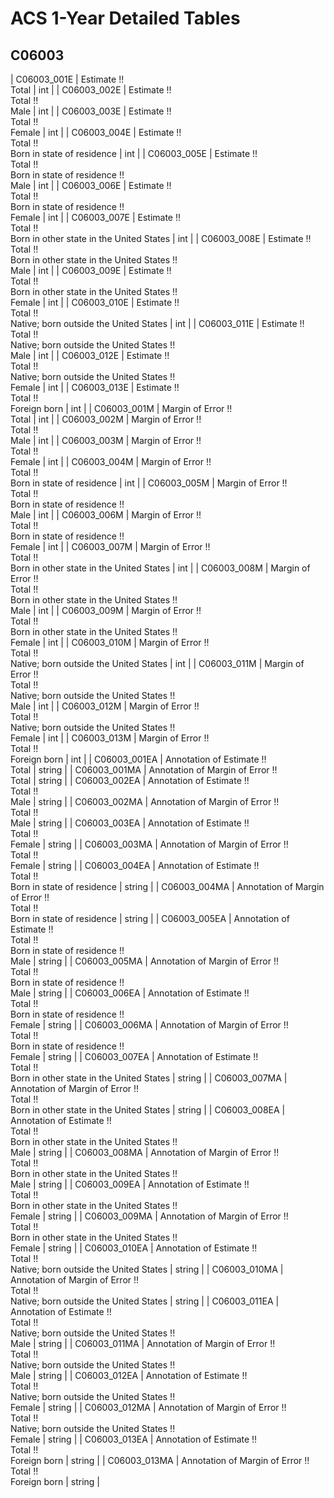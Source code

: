 # ACS 1-Year Detailed Tables

## C06003

| C06003_001E | Estimate !!<br>Total | int |
| C06003_002E | Estimate !!<br>Total !!<br>Male | int |
| C06003_003E | Estimate !!<br>Total !!<br>Female | int |
| C06003_004E | Estimate !!<br>Total !!<br>Born in state of residence | int |
| C06003_005E | Estimate !!<br>Total !!<br>Born in state of residence !!<br>Male | int |
| C06003_006E | Estimate !!<br>Total !!<br>Born in state of residence !!<br>Female | int |
| C06003_007E | Estimate !!<br>Total !!<br>Born in other state in the United States | int |
| C06003_008E | Estimate !!<br>Total !!<br>Born in other state in the United States !!<br>Male | int |
| C06003_009E | Estimate !!<br>Total !!<br>Born in other state in the United States !!<br>Female | int |
| C06003_010E | Estimate !!<br>Total !!<br>Native; born outside the United States | int |
| C06003_011E | Estimate !!<br>Total !!<br>Native; born outside the United States !!<br>Male | int |
| C06003_012E | Estimate !!<br>Total !!<br>Native; born outside the United States !!<br>Female | int |
| C06003_013E | Estimate !!<br>Total !!<br>Foreign born | int |
| C06003_001M | Margin of Error !!<br>Total | int |
| C06003_002M | Margin of Error !!<br>Total !!<br>Male | int |
| C06003_003M | Margin of Error !!<br>Total !!<br>Female | int |
| C06003_004M | Margin of Error !!<br>Total !!<br>Born in state of residence | int |
| C06003_005M | Margin of Error !!<br>Total !!<br>Born in state of residence !!<br>Male | int |
| C06003_006M | Margin of Error !!<br>Total !!<br>Born in state of residence !!<br>Female | int |
| C06003_007M | Margin of Error !!<br>Total !!<br>Born in other state in the United States | int |
| C06003_008M | Margin of Error !!<br>Total !!<br>Born in other state in the United States !!<br>Male | int |
| C06003_009M | Margin of Error !!<br>Total !!<br>Born in other state in the United States !!<br>Female | int |
| C06003_010M | Margin of Error !!<br>Total !!<br>Native; born outside the United States | int |
| C06003_011M | Margin of Error !!<br>Total !!<br>Native; born outside the United States !!<br>Male | int |
| C06003_012M | Margin of Error !!<br>Total !!<br>Native; born outside the United States !!<br>Female | int |
| C06003_013M | Margin of Error !!<br>Total !!<br>Foreign born | int |
| C06003_001EA | Annotation of Estimate !!<br>Total | string |
| C06003_001MA | Annotation of Margin of Error !!<br>Total | string |
| C06003_002EA | Annotation of Estimate !!<br>Total !!<br>Male | string |
| C06003_002MA | Annotation of Margin of Error !!<br>Total !!<br>Male | string |
| C06003_003EA | Annotation of Estimate !!<br>Total !!<br>Female | string |
| C06003_003MA | Annotation of Margin of Error !!<br>Total !!<br>Female | string |
| C06003_004EA | Annotation of Estimate !!<br>Total !!<br>Born in state of residence | string |
| C06003_004MA | Annotation of Margin of Error !!<br>Total !!<br>Born in state of residence | string |
| C06003_005EA | Annotation of Estimate !!<br>Total !!<br>Born in state of residence !!<br>Male | string |
| C06003_005MA | Annotation of Margin of Error !!<br>Total !!<br>Born in state of residence !!<br>Male | string |
| C06003_006EA | Annotation of Estimate !!<br>Total !!<br>Born in state of residence !!<br>Female | string |
| C06003_006MA | Annotation of Margin of Error !!<br>Total !!<br>Born in state of residence !!<br>Female | string |
| C06003_007EA | Annotation of Estimate !!<br>Total !!<br>Born in other state in the United States | string |
| C06003_007MA | Annotation of Margin of Error !!<br>Total !!<br>Born in other state in the United States | string |
| C06003_008EA | Annotation of Estimate !!<br>Total !!<br>Born in other state in the United States !!<br>Male | string |
| C06003_008MA | Annotation of Margin of Error !!<br>Total !!<br>Born in other state in the United States !!<br>Male | string |
| C06003_009EA | Annotation of Estimate !!<br>Total !!<br>Born in other state in the United States !!<br>Female | string |
| C06003_009MA | Annotation of Margin of Error !!<br>Total !!<br>Born in other state in the United States !!<br>Female | string |
| C06003_010EA | Annotation of Estimate !!<br>Total !!<br>Native; born outside the United States | string |
| C06003_010MA | Annotation of Margin of Error !!<br>Total !!<br>Native; born outside the United States | string |
| C06003_011EA | Annotation of Estimate !!<br>Total !!<br>Native; born outside the United States !!<br>Male | string |
| C06003_011MA | Annotation of Margin of Error !!<br>Total !!<br>Native; born outside the United States !!<br>Male | string |
| C06003_012EA | Annotation of Estimate !!<br>Total !!<br>Native; born outside the United States !!<br>Female | string |
| C06003_012MA | Annotation of Margin of Error !!<br>Total !!<br>Native; born outside the United States !!<br>Female | string |
| C06003_013EA | Annotation of Estimate !!<br>Total !!<br>Foreign born | string |
| C06003_013MA | Annotation of Margin of Error !!<br>Total !!<br>Foreign born | string |

